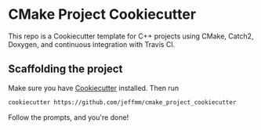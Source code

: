 # CMake Project Cookiecutter

This repo is a Cookiecutter template for C++ projects using CMake, Catch2, Doxygen, and continuous integration with Travis CI.

## Scaffolding the project

Make sure you have [Cookiecutter](https://github.com/cookiecutter/cookiecutter) installed. Then run

```bash
cookiecutter https://github.com/jeffmm/cmake_project_cookiecutter
```

Follow the prompts, and you're done!
